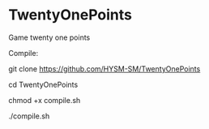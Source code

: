 # TwentyOnePoints
Game twenty one points

Compile:

git clone https://github.com/HYSM-SM/TwentyOnePoints

cd TwentyOnePoints

chmod +x compile.sh

./compile.sh

